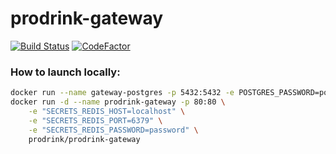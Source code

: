 # prodrink-gateway 
[![Build Status](https://travis-ci.org/prodrink/prodrink-gateway.svg?branch=master)](https://travis-ci.org/prodrink/prodrink-gateway)
[![CodeFactor](https://www.codefactor.io/repository/github/prodrink/prodrink-gateway/badge)](https://www.codefactor.io/repository/github/prodrink/prodrink-gateway)

### How to launch locally:
```bash
docker run --name gateway-postgres -p 5432:5432 -e POSTGRES_PASSWORD=postgres -d postgres:9.6.4
docker run -d --name prodrink-gateway -p 80:80 \
    -e "SECRETS_REDIS_HOST=localhost" \
    -e "SECRETS_REDIS_PORT=6379" \
    -e "SECRETS_REDIS_PASSWORD=password" \
    prodrink/prodrink-gateway
```